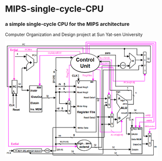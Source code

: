 # MIPS-single-cycle-CPU
### a simple single-cycle CPU for the MIPS architecture
Computer Organization and Design project at Sun Yat-sen University

![CPU](CPU.png)
